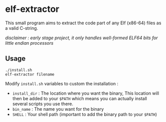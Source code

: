 # elf-extractor
This small program aims to extract the code part of any Elf (x86-64) files as a valid C-string.

*disclaimer : early stage project, it only handles well-formed ELF64 bits for little endian processors*

## Usage

```
./install.sh
elf-extractor filename
```

Modify `install.sh` variables to custom the installation : 
- `install_dir` : The location where you want the binary, This location will then be added to your `$PATH` which means you can actually install several scripts you use there.
- `bin_name` : The name you want for the binary
- `SHELL` : Your shell path (important to add the binary path to your `$PATH`)

